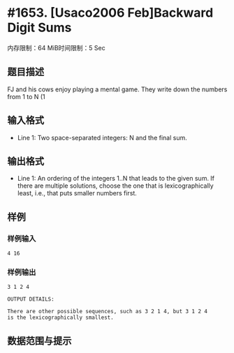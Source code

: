 # #1653. [Usaco2006 Feb]Backward Digit Sums

内存限制：64 MiB时间限制：5 Sec

## 题目描述


FJ and his cows enjoy playing a mental game. They write down the
numbers from 1 to N (1 

## 输入格式

* Line 1: Two space-separated integers: N and the final sum.


## 输出格式


* Line 1: An ordering of the integers 1..N that leads to the given
        sum.  If there are multiple solutions, choose the one that is
        lexicographically least, i.e., that puts smaller numbers
        first.

## 样例

### 样例输入

    
    
    4 16
    
    

### 样例输出

    
    
    3 1 2 4
    
    OUTPUT DETAILS:
    
    There are other possible sequences, such as 3 2 1 4, but 3 1 2 4
    is the lexicographically smallest.
    
    

## 数据范围与提示
